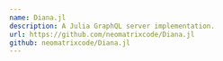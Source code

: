 ```yaml
---
name: Diana.jl
description: A Julia GraphQL server implementation.
url: https://github.com/neomatrixcode/Diana.jl
github: neomatrixcode/Diana.jl
---
```

